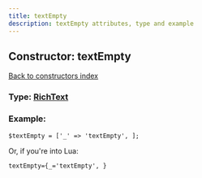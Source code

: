 ```yaml
---
title: textEmpty
description: textEmpty attributes, type and example
---
```

## Constructor: textEmpty  
[Back to constructors index](index.md)






### Type: [RichText](../types/RichText.md)


### Example:

```
$textEmpty = ['_' => 'textEmpty', ];
```  

Or, if you're into Lua:  


```
textEmpty={_='textEmpty', }

```


